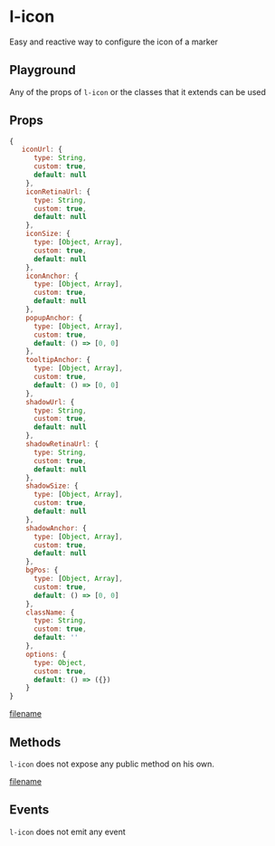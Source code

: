 # l-icon

Easy and reactive way to configure the icon of a marker


## Playground
Any of the props of `l-icon` or the classes that it extends can be used

<vuep template="#control-zoom-example"></vuep>

<script v-pre type="text/x-template" id="control-zoom-example">

<template>
  <l-map style="height: 100%; width: 100%" :zoom="zoom" :center="center" :options="{zoomControl: false}">
    <l-tile-layer :url="url"></l-tile-layer>
    <l-marker :lat-lng="[47.413220, -1.219482]" > </l-marker>
      <l-marker
        :lat-lng="[47.413220, -1.209482]"
        :icon="icon" > </l-marker>
      <l-marker :lat-lng="[47.413220, -1.199482]">
        <l-icon
          :icon-size="dynamicSize"
          :icon-anchor="dynamicAnchor"
          icon-url="static/images/baseball-marker.png" >
        </l-icon>
      </l-marker>
      <l-marker :lat-lng="[47.413220, -1.189482]">
        <l-icon
          :icon-anchor="staticAnchor"
          class-name="someExtraClass">
          <div class="headline">{{ customText }}</div>
          <img src="static/images/layers.png">
        </l-icon>
      </l-marker>
  </l-map>
</template>

<script>

Vue.component('l-map', Vue2Leaflet.LMap)
Vue.component('l-tile-layer', Vue2Leaflet.LTileLayer)
Vue.component('l-marker', Vue2Leaflet.LMarker)
Vue.component('l-icon', Vue2Leaflet.LIcon)

export default {
  data () {
    return {
      url: 'http://{s}.tile.osm.org/{z}/{x}/{y}.png',
      zoom: 13,
      center: [47.413220, -1.219482],
      icon: L.icon({
        iconUrl: 'static/images/baseball-marker.png',
        iconSize: [32, 37],
        iconAnchor: [16, 37]
      }),
      staticAnchor: [16, 37],
      customText: 'Foobar',
      iconSize: 64
    };
  },
  computed: {
    dynamicSize () {
      return [this.iconSize, this.iconSize * 1.15];
    },
    dynamicAnchor () {
      return [this.iconSize / 2, this.iconSize * 1.15];
    }
  }
}
</script>
</script>

## Props

```js
{
   iconUrl: {
      type: String,
      custom: true,
      default: null
    },
    iconRetinaUrl: {
      type: String,
      custom: true,
      default: null
    },
    iconSize: {
      type: [Object, Array],
      custom: true,
      default: null
    },
    iconAnchor: {
      type: [Object, Array],
      custom: true,
      default: null
    },
    popupAnchor: {
      type: [Object, Array],
      custom: true,
      default: () => [0, 0]
    },
    tooltipAnchor: {
      type: [Object, Array],
      custom: true,
      default: () => [0, 0]
    },
    shadowUrl: {
      type: String,
      custom: true,
      default: null
    },
    shadowRetinaUrl: {
      type: String,
      custom: true,
      default: null
    },
    shadowSize: {
      type: [Object, Array],
      custom: true,
      default: null
    },
    shadowAnchor: {
      type: [Object, Array],
      custom: true,
      default: null
    },
    bgPos: {
      type: [Object, Array],
      custom: true,
      default: () => [0, 0]
    },
    className: {
      type: String,
      custom: true,
      default: ''
    },
    options: {
      type: Object,
      custom: true,
      default: () => ({})
    }
}
```

[filename](../props-notice.md ':include')

## Methods

`l-icon` does not expose any public method on his own.

[filename](../methods-notice.md ':include')

## Events

`l-icon` does not emit any event